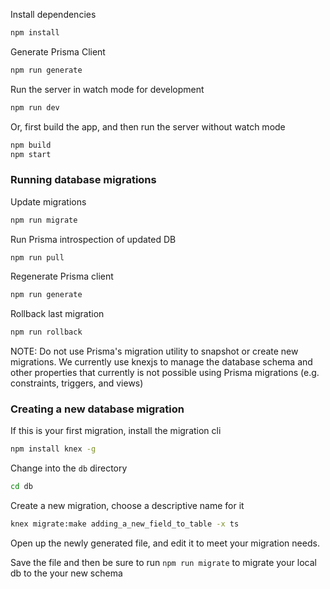 Install dependencies

```bash
npm install
```

Generate Prisma Client

```bash
npm run generate
```

Run the server in watch mode for development

```bash
npm run dev
```

Or, first build the app, and then run the server without watch mode

```bash
npm build
npm start
```

### Running database migrations

Update migrations

```bash
npm run migrate
```

Run Prisma introspection of updated DB

```bash
npm run pull
```

Regenerate Prisma client

```bash
npm run generate
```

Rollback last migration

```bash
npm run rollback
```

NOTE: Do not use Prisma's migration utility to snapshot or create new migrations. We currently use knexjs to manage the database schema and other properties that currently is not possible using Prisma migrations (e.g. constraints, triggers, and views)

### Creating a new database migration

If this is your first migration, install the migration cli

```bash
npm install knex -g
```

Change into the `db` directory

```bash
cd db
```

Create a new migration, choose a descriptive name for it

```bash
knex migrate:make adding_a_new_field_to_table -x ts
```

Open up the newly generated file, and edit it to meet your migration needs.

Save the file and then be sure to run `npm run migrate` to migrate your local db to the your new schema
